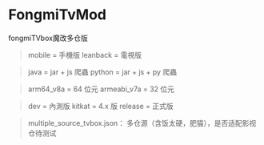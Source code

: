 # FongmiTvMod
fongmiTVbox魔改多仓版

>mobile = 手機版
>leanback = 電視版

>java = jar + js 爬蟲
>python = jar + js + py 爬蟲

>arm64_v8a = 64 位元
>armeabi_v7a = 32 位元

>dev = 內測版
>kitkat = 4.x 版
>release = 正式版

>multiple_source_tvbox.json： 多仓源（含饭太硬，肥猫），是否适配影视仓待测试
